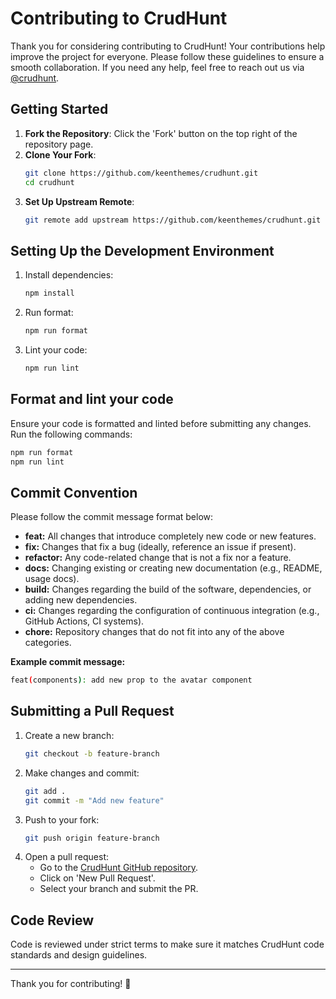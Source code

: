 # Contributing to CrudHunt

Thank you for considering contributing to CrudHunt! Your contributions help improve the project for everyone. Please follow these guidelines to ensure a smooth collaboration. If you need any help, feel free to reach out us via [@crudhunt](https://x.com/crudhunt).

## Getting Started

1. **Fork the Repository**: Click the 'Fork' button on the top right of the repository page.
2. **Clone Your Fork**:
   ```sh
   git clone https://github.com/keenthemes/crudhunt.git
   cd crudhunt
   ```
3. **Set Up Upstream Remote**:
   ```sh
   git remote add upstream https://github.com/keenthemes/crudhunt.git
   ```

## Setting Up the Development Environment

1. Install dependencies:
   ```sh
   npm install
   ```
2. Run format:
   ```sh
   npm run format
   ```
3. Lint your code:
   ```sh
   npm run lint
   ```

## Format and lint your code

Ensure your code is formatted and linted before submitting any changes. Run the following commands:

```sh
npm run format
npm run lint
```

## Commit Convention

Please follow the commit message format below:

- **feat:** All changes that introduce completely new code or new features.
- **fix:** Changes that fix a bug (ideally, reference an issue if present).
- **refactor:** Any code-related change that is not a fix nor a feature.
- **docs:** Changing existing or creating new documentation (e.g., README, usage docs).
- **build:** Changes regarding the build of the software, dependencies, or adding new dependencies.
- **ci:** Changes regarding the configuration of continuous integration (e.g., GitHub Actions, CI systems).
- **chore:** Repository changes that do not fit into any of the above categories.

**Example commit message:**

```sh
feat(components): add new prop to the avatar component
```

## Submitting a Pull Request

1. Create a new branch:
   ```sh
   git checkout -b feature-branch
   ```
2. Make changes and commit:
   ```sh
   git add .
   git commit -m "Add new feature"
   ```
3. Push to your fork:
   ```sh
   git push origin feature-branch
   ```
4. Open a pull request:
   - Go to the [CrudHunt GitHub repository](https://github.com/keenthemes/crudhunt.git).
   - Click on 'New Pull Request'.
   - Select your branch and submit the PR.

## Code Review

Code is reviewed under strict terms to make sure it matches CrudHunt code standards and design guidelines.

---

Thank you for contributing! 🚀
